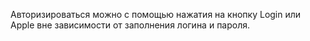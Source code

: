 Авторизироваться можно с помощью нажатия на кнопку Login или Apple вне зависимости от заполнения логина и пароля.

